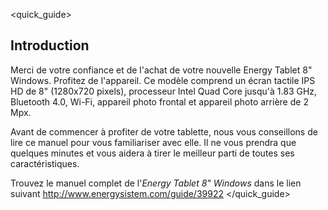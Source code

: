 <quick_guide>
## Introduction
Merci de votre confiance et de l'achat de votre nouvelle Energy Tablet 8" Windows. Profitez de l'appareil.
Ce modèle comprend un écran tactile IPS HD de 8" (1280x720 pixels), processeur Intel Quad Core jusqu'à 1.83 GHz, Bluetooth 4.0, Wi-Fi, appareil photo frontal et appareil photo arrière de 2 Mpx.

Avant de commencer à profiter de votre tablette, nous vous conseillons de lire ce manuel pour vous familiariser avec elle. Il ne vous prendra que quelques minutes et vous aidera à tirer le meilleur parti de toutes ses caractéristiques. 

<unique> Trouvez le manuel complet de l'*Energy Tablet 8" Windows* dans le lien suivant  http://www.energysistem.com/guide/39922 </unique> </quick_guide>
